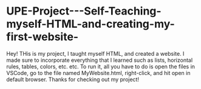 # UPE-Project---Self-Teaching-myself-HTML-and-creating-my-first-website-
Hey! THis is my project, I taught myself HTML, and created a website. I made sure to incorporate everything that I learned such as lists, horizontal rules, tables, colors, etc. etc. 
To run it, all you have to do is open the files in VSCode, go to the file named MyWebsite.html, right-click, and hit open in default browser. Thanks for checking out my project!

